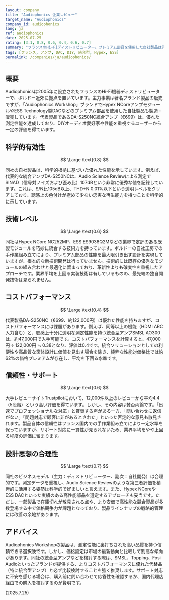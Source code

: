 ```yaml
---
layout: company
title: "Audiophonics 企業レビュー"
target_name: "Audiophonics"
company_id: audiophonics
lang: ja
ref: audiophonics
date: 2025-07-25
rating: [3.1, 0.8, 0.6, 0.4, 0.6, 0.7]
summary: "フランスのHi-Fiディストリビューター。プレミアム部品を使用した自社製品は測定性能に優れるが、最新の競合製品と比較すると価格設定に課題が見られる。"
tags: [フランス, アンプ, DAC, DIY, 統合型, Hypex, ESS]
permalink: /companies/ja/audiophonics/
---
```


## 概要

Audiophonicsは2005年に設立されたフランスのHi-Fi機器ディストリビューターで、ボルドー近郊に拠点を置いています。主力事業は著名ブランド製品の販売ですが、「Audiophonics Workshop」ブランドでHypex NCoreアンプモジュールやESS Technology製DACなどのプレミアム部品を使用した自社製品も製造・販売しています。代表製品であるDA-S250NC統合アンプ（€699）は、優れた測定性能を達成しており、DIYオーディオ愛好家や性能を重視するユーザーから一定の評価を得ています。

## 科学的有効性

$$ \Large \text{0.8} $$

同社の自社製品は、科学的根拠に基づいた優れた性能を示しています。例えば、代表的な統合アンプDA-S250NCは、Audio Science Reviewによる測定でSINAD（信号対ノイズおよび歪み比）107dBという非常に優秀な値を記録しています。これは、S/N比105dB以上、THD+N 0.01%以下という透明レベルをクリアしており、聴感上の色付けが極めて少ない忠実な再生能力を持つことを科学的に示しています。

## 技術レベル

$$ \Large \text{0.6} $$

同社はHypex NCore NC252MP、ESS ES9038Q2Mなどの業界で定評のある既製モジュールを巧妙に統合する技術力を持っています。ボルドーの自社工房での手作業組み立てにより、プレミアム部品の性能を最大限引き出す設計を実現していますが、根本的な新技術開発は行っていません。技術的には既存の優秀なモジュールの組み合わせと最適化に留まっており、革新性よりも確実性を重視したアプローチです。業界平均を上回る実装技術は有しているものの、最先端の独自開発技術は見られません。

## コストパフォーマンス

$$ \Large \text{0.4} $$

代表製品DA-S250NC（€699、約122,000円）は優れた性能を持ちますが、コストパフォーマンスには課題があります。例えば、同等以上の機能（HDMI ARC入力含む）と、聴感上十分に透明な測定性能を持つ統合型アンプSMSL AO300は、約47,000円で入手可能です。コストパフォーマンスを計算すると、47,000円 ÷ 122,000円 ≒ 0.38となり、評価は0.4です。統合ソリューションとしての利便性や高品質な筐体設計に価値を見出す場合を除き、純粋な性能対価格比では約62%の価格プレミアムが存在し、平均を下回る水準です。

## 信頼性・サポート

$$ \Large \text{0.6} $$

大手レビューサイトTrustpilotにおいて、12,000件以上のレビューから平均4.4（5段階）という高い評価を得ています。しかし、その内容は賛否両論です。「迅速でプロフェッショナルな対応」と賞賛する声がある一方、「問い合わせに返信がない」「問題対応で顧客に非があるとされた」といった否定的な意見も散見されます。製品自体の信頼性はフランス国内での手作業組み立てにより一定水準を保っていますが、サポート対応に一貫性が見られないため、業界平均をやや上回る程度の評価に留まります。

## 設計思想の合理性

$$ \Large \text{0.7} $$

同社のビジネスモデル（主力：ディストリビューター、副次：自社開発）は合理的です。測定データを重視し、Audio Science Reviewのような第三者評価を積極的に活用する姿勢は科学的で好ましいと言えます。また、Hypex NCoreやESS DACといった実績のある高性能部品を選定するアプローチも妥当です。ただし、一部製品で在庫切れが散見される点や、より安価で高性能な競合製品が多数登場する中で価格競争力が課題となっており、製品ラインナップの戦略的管理には改善の余地があります。

## アドバイス

Audiophonics Workshopの製品は、測定性能に裏打ちされた高い品質を持つ信頼できる選択肢です。しかし、価格設定は市場の最新動向と比較して割高な傾向があります。同社の統合型アンプなどを検討する際は、SMSL、Topping、Fosi Audioといったブランドが提供する、よりコストパフォーマンスに優れた代替品（特に統合型アンプ）と必ず比較検討することを強く推奨します。サポート対応に不安を感じる場合は、購入前に問い合わせて応答性を確認するか、国内代理店経由での購入を検討するのが賢明です。

(2025.7.25)
